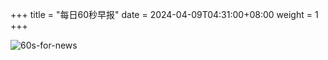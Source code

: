 +++
title = "每日60秒早报"
date = 2024-04-09T04:31:00+08:00
weight = 1
+++

![60s-for-news](/img/zaobao/zaobao.png "由 ALAPI 提供支持")
